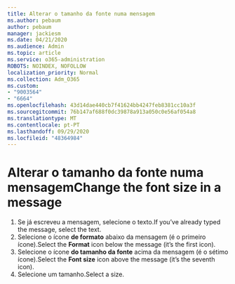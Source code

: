```yaml
---
title: Alterar o tamanho da fonte numa mensagem
ms.author: pebaum
author: pebaum
manager: jackiesm
ms.date: 04/21/2020
ms.audience: Admin
ms.topic: article
ms.service: o365-administration
ROBOTS: NOINDEX, NOFOLLOW
localization_priority: Normal
ms.collection: Adm_O365
ms.custom:
- "9003564"
- "6664"
ms.openlocfilehash: 43d14dae440cb7f41624bb4247feb8381cc10a3f
ms.sourcegitcommit: 76b147af688f0dc39878a913a050c0e56af054a8
ms.translationtype: MT
ms.contentlocale: pt-PT
ms.lasthandoff: 09/29/2020
ms.locfileid: "48364984"
---
```

# <a name="change-the-font-size-in-a-message"></a><span data-ttu-id="1f332-102">Alterar o tamanho da fonte numa mensagem</span><span class="sxs-lookup"><span data-stu-id="1f332-102">Change the font size in a message</span></span>

1. <span data-ttu-id="1f332-103">Se já escreveu a mensagem, selecione o texto.</span><span class="sxs-lookup"><span data-stu-id="1f332-103">If you’ve already typed the message, select the text.</span></span>
2. <span data-ttu-id="1f332-104">Selecione o ícone  **de formato** abaixo da mensagem (é o primeiro ícone).</span><span class="sxs-lookup"><span data-stu-id="1f332-104">Select the  **Format** icon below the message (it’s the first icon).</span></span>
3. <span data-ttu-id="1f332-105">Selecione o ícone  **do tamanho da fonte**  acima da mensagem (é o sétimo ícone).</span><span class="sxs-lookup"><span data-stu-id="1f332-105">Select the  **Font size**  icon above the message (it’s the seventh icon).</span></span>
4. <span data-ttu-id="1f332-106">Selecione um tamanho.</span><span class="sxs-lookup"><span data-stu-id="1f332-106">Select a size.</span></span>
